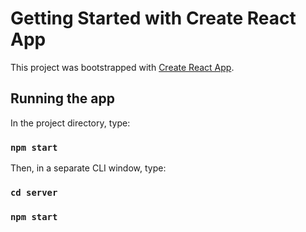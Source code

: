 # Getting Started with Create React App

This project was bootstrapped with [Create React App](https://github.com/facebook/create-react-app).

## Running the app

In the project directory, type:

### `npm start`

Then, in a separate CLI window, type:

### `cd server`
### `npm start`

